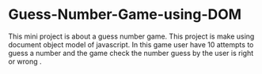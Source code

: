 # Guess-Number-Game-using-DOM
This mini project is about a guess number game. This project is make using document object model of javascript. In this game user have 10 attempts to guess a number and the game check the number guess by the user is right or wrong . 

